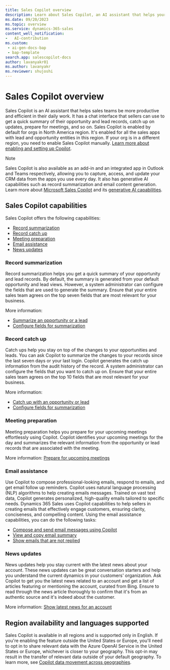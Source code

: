 ```yaml
---
title: Sales Copilot overview
description: Learn about Sales Copilot, an AI assistant that helps your sales team be more productive and efficient in their daily work.
ms.date: 09/20/2023
ms.topic: overview
ms.service: dynamics-365-sales
content_well_notification:
-	AI-contribution
ms.custom:
 - ai-gen-docs-bap
 - bap-template
search.app: salescopilot-docs 
author: lavanyakr01
ms.author: lavanyakr
ms.reviewer: shujoshi
---
```


# Sales Copilot overview

Sales Copilot is an AI assistant that helps sales teams be more productive and efficient in their daily work. It has a chat interface that sellers can use to get a quick summary of their opportunity and lead records, catch up on updates, prepare for meetings, and so on. Sales Copilot is enabled by default for orgs in North America region. It's enabled for all the sales apps with lead and opportunity entities in this region. If your org is in a different region, you need to enable Sales Copilot manually. [Learn more about enabling and setting up Copilot](enable-setup-copilot.md).

> [!NOTE]
> Sales Copilot is also available as an add-in and an integrated app in Outlook and Teams respectively, allowing you to capture, access, and update your CRM data from the apps you use every day. It also has generative AI capabilities such as record summarization and email content generation. Learn more about [Microsoft Sales Copilot](/microsoft-sales-copilot/introduction) and its [generative AI capabilities](/microsoft-sales-copilot/ai-sales-copilot). 

## Sales Copilot capabilities

Sales Copilot offers the following capabilities:

- [Record summarization](#record-summarization)
- [Record catch up](#record-catch-up)
- [Meeting preparation](#meeting-preparation)
- [Email assistance](#email-assistance)
- [News updates](#news-updates) 

### Record summarization

Record summarization helps you get a quick summary of your opportunity and lead records. By default, the summary is generated from your default opportunity and lead views. However, a system administrator can configure the fields that are used to generate the summary. Ensure that your entire sales team agrees on the top seven fields that are most relevant for your business. 

More information:

- [Summarize an opportunity or a lead](use-sales-copilot.md#summarize-an-opportunity-or-a-lead) 
- [Configure fields for summarization](configure-sales-copilot.md#configure-record-summary-and-catch-up-fields)

### Record catch up

Catch ups help you stay on top of the changes to your opportunities and leads. You can ask Copilot to summarize the changes to your records since the last seven days or your last login. Copilot generates the catch up information from the audit history of the record. A system administrator can configure the fields that you want to catch up on. Ensure that your entire sales team agrees on the top 10 fields that are most relevant for your business.

More information:

- [Catch up with an opportunity or lead](use-sales-copilot.md#catch-up-with-an-opportunity-or-lead)  
- [Configure fields for summarization](configure-sales-copilot.md#configure-record-summary-and-catch-up-fields)

### Meeting preparation

Meeting preparation helps you prepare for your upcoming meetings effortlessly using Copilot. Copilot identifies your upcoming meetings for the day and summarizes the relevant information from the opportunity or lead records that are associated with the meeting. 

More information: [Prepare for upcoming meetings](use-sales-copilot.md#prepare-for-upcoming-meetings)

### Email assistance

Use Copilot to compose professional-looking emails, respond to emails, and get email follow up reminders. Copilot uses natural language processing (NLP) algorithms to help creating emails messages. Trained on vast text data, Copilot generates personalized, high-quality emails tailored to specific needs. Dynamics 365 Sales uses Copilot capabilities to help sellers in creating emails that effectively engage customers, ensuring clarity, conciseness, and compelling content. Using the email assistance capabilities, you can do the following tasks:  

- [Compose and send email messages using Copilot](compose-send-email-copilot.md)  
- [View and copy email summary](view-copy-email-summary.md)  
- [Show emails that are not replied](use-sales-copilot.md#show-emails-that-are-not-replied)

### News updates

News updates help you stay current with the latest news about your account. These news updates can be great conversation starters and help you understand the current dynamics in your customers' organization. Ask Copilot to get you the latest news related to an account and get a list of articles featuring or mentioning the account, curated from Bing. Ensure to read through the news article thoroughly to confirm that it's from an authentic source and it's indeed about the customer.

More information: [Show latest news for an account](use-sales-copilot.md#show-latest-news-for-an-account)

## Region availability and languages supported

Sales Copilot is available in all regions and is supported only in English. If you're enabling the feature outside the United States or Europe, you'll need to opt in to share relevant data with the Azure OpenAI Service in the United States or Europe, whichever is closer to your geography. This opt-in may result in the transfer of relevant data outside of your default geography. To learn more, see [Copilot data movement across geographies](sales-copilot-data-movement.md).

